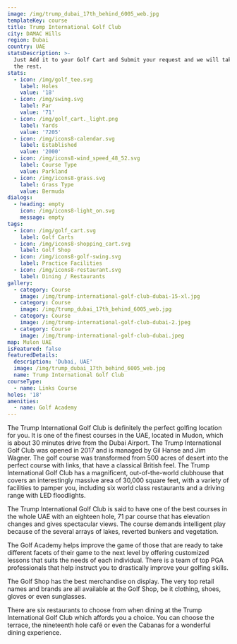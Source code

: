 ```yaml
---
image: /img/trump_dubai_17th_behind_6005_web.jpg
templateKey: course
title: Trump International Golf Club
city: DAMAC Hills
region: Dubai
country: UAE
statsDescription: >-
  Just Add it to your Golf Cart and Submit your request and we will take care of
  the rest.
stats:
  - icon: /img/golf_tee.svg
    label: Holes
    value: '18'
  - icon: /img/swing.svg
    label: Par
    value: '71'
  - icon: /img/golf_cart._light.png
    label: Yards
    value: '7205'
  - icon: /img/icons8-calendar.svg
    label: Established
    value: '2000'
  - icon: /img/icons8-wind_speed_48_52.svg
    label: Course Type
    value: Parkland
  - icon: /img/icons8-grass.svg
    label: Grass Type
    value: Bermuda
dialogs:
  - heading: empty
    icon: /img/icons8-light_on.svg
    message: empty
tags:
  - icon: /img/golf_cart.svg
    label: Golf Carts
  - icon: /img/icons8-shopping_cart.svg
    label: Golf Shop
  - icon: /img/icons8-golf-swing.svg
    label: Practice Facilities
  - icon: /img/icons8-restaurant.svg
    label: Dining / Restaurants
gallery:
  - category: Course
    image: /img/trump-international-golf-club-dubai-15-xl.jpg
  - category: Course
    image: /img/trump_dubai_17th_behind_6005_web.jpg
  - category: Course
    image: /img/trump-international-golf-club-dubai-2.jpeg
  - category: Course
    image: /img/trump-international-golf-club-dubai.jpeg
map: Mulon UAE
isFeatured: false
featuredDetails:
  description: 'Dubai, UAE'
  image: /img/trump_dubai_17th_behind_6005_web.jpg
  name: Trump International Golf Club
courseType:
  - name: Links Course
holes: '18'
amenities:
  - name: Golf Academy
---
```

The Trump International Golf Club is definitely the perfect golfing location for you. It is one of the finest courses in the UAE, located in Mudon, which is about 30 minutes drive from the Dubai Airport. The Trump International Golf Club was opened in 2017 and is managed by Gil Hanse and Jim Wagner. The golf course was transformed from 500 acres of desert into the perfect course with links, that have a classical British feel. The Trump International Golf Club has a magnificent, out-of-the-world clubhouse that covers an interestingly massive area of 30,000 square feet, with a variety of facilities to pamper you, including six world class restaurants and a driving range with LED floodlights.

The Trump International Golf Club is said to have one of the best courses in the whole UAE with an eighteen hole, 71 par course that has elevation changes and gives spectacular views. The course demands intelligent play because of the several arrays of lakes, reverted bunkers and vegetation.

The Golf Academy helps improve the game of those that are ready to take different facets of their game to the next level by offering customized lessons that suits the needs of each individual. There is a team of top PGA professionals that help instruct you to drastically improve your golfing skills.

The Golf Shop has the best merchandise on display. The very top retail names and brands are all available at the Golf Shop, be it clothing, shoes, gloves or even sunglasses.

There are six restaurants to choose from when dining at the Trump International Golf Club which affords you a choice. You can choose the terrace, the nineteenth hole café or even the Cabanas for a wonderful dining experience.
